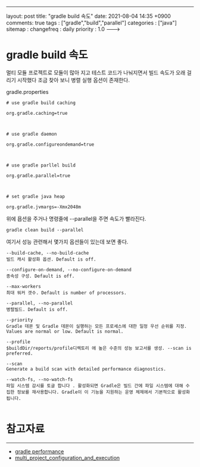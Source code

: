 ---
layout: post
title: "gradle build 속도"
date: 2021-08-04 14:35 +0900
comments: true
tags : ["gradle","build","parallel"]
categories : ["java"]
sitemap :
changefreq : daily
priority : 1.0
--->
# gradle build 속도

멀티 모듈 프로젝트로 모듈이 많아 지고 테스트 코드가 나눠지면서 빌드 속도가 오래 걸리기 시작했다 조금 찾아 보니 병렬 실행 옵션이 존재한다.

gradle.properties
```
# use gradle build caching

org.gradle.caching=true



# use gradle daemon

org.gradle.configureondemand=true



# use gradle parllel build

org.gradle.parallel=true



# set gradle java heap

org.gradle.jvmargs=-Xmx2048m 
```
위에 욥션을 주거나 명령줄에 --parallel을 주면 속도가 빨라진다.

```
gradle clean build --parallel
```

여기서 성능 관련해서 몇가지 옵션들이 있는데 보면 좋다.

```
--build-cache, --no-build-cache
빌드 캐시 활성화 옵션. Default is off.

--configure-on-demand, --no-configure-on-demand
종속성 구성. Default is off.

--max-workers
최대 워커 갯수. Default is number of processors.

--parallel, --no-parallel
병렬빌드. Default is off.

--priority
Gradle 데몬 및 Gradle 데몬이 실행하는 모든 프로세스에 대한 일정 우선 순위를 지정. Values are normal or low. Default is normal.

--profile
$buildDir/reports/profile디렉토리 에 높은 수준의 성능 보고서를 생성. --scan is preferred.

--scan
Generate a build scan with detailed performance diagnostics.

--watch-fs, --no-watch-fs
파일 시스템 감시를 토글 합니다 . 활성화되면 Gradle은 빌드 간에 파일 시스템에 대해 수집한 정보를 재사용합니다. Gradle이 이 기능을 지원하는 운영 체제에서 기본적으로 활성화됩니다.


```


# 참고자료
-----
* [gradle performance](https://docs.gradle.org/current/userguide/performance.html)
* [multi_project_configuration_and_execution](https://docs.gradle.org/current/userguide/multi_project_configuration_and_execution.html#sec:parallel_execution)
